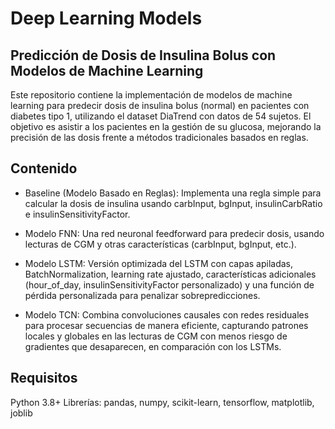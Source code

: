 # Deep Learning Models

## Predicción de Dosis de Insulina Bolus con Modelos de Machine Learning
Este repositorio contiene la implementación de modelos de machine learning para predecir dosis de insulina bolus (normal) en pacientes con diabetes tipo 1, utilizando el dataset DiaTrend con datos de 54 sujetos. El objetivo es asistir a los pacientes en la gestión de su glucosa, mejorando la precisión de las dosis frente a métodos tradicionales basados en reglas.

## Contenido
* Baseline (Modelo Basado en Reglas): Implementa una regla simple para calcular la dosis de insulina usando carbInput, bgInput, insulinCarbRatio e insulinSensitivityFactor.

* Modelo FNN: Una red neuronal feedforward para predecir dosis, usando lecturas de CGM y otras características (carbInput, bgInput, etc.).

* Modelo LSTM: Versión optimizada del LSTM con capas apiladas, BatchNormalization, learning rate ajustado, características adicionales (hour_of_day, insulinSensitivityFactor personalizado) y una función de pérdida personalizada para penalizar sobrepredicciones.

* Modelo TCN: Combina convoluciones causales con redes residuales para procesar secuencias de manera eficiente, capturando patrones locales y globales en las lecturas de CGM con menos riesgo de gradientes que desaparecen, en comparación con los LSTMs.

## Requisitos
Python 3.8+
Librerías: pandas, numpy, scikit-learn, tensorflow, matplotlib, joblib
